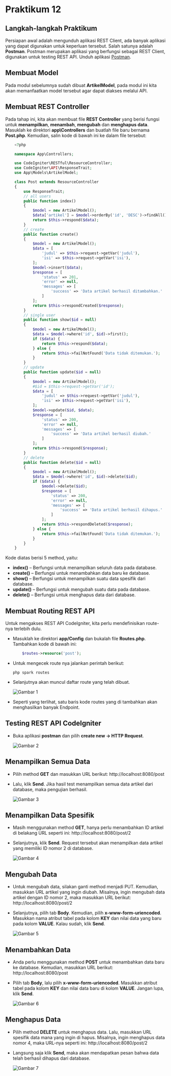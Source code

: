 # Praktikum 12

## Langkah-langkah Praktikum

Persiapan awal adalah mengunduh aplikasi REST Client, ada banyak aplikasi yang dapat digunakan untuk keperluan tersebut. Salah satunya adalah **Postman**. Postman merupakan aplikasi yang berfungsi sebagai REST Client, digunakan untuk testing REST API. Unduh aplikasi [Postman](https://www.postman.com/downloads/).

## Membuat Model

Pada modul sebelumnya sudah dibuat **ArtikelModel**, pada modul ini kita akan memanfaatkan model tersebut agar dapat diakses melalui API.

## Membuat REST Controller

Pada tahap ini, kita akan membuat file **REST Controller** yang berisi fungsi untuk **menampilkan**, **menambah**, **mengubah** dan **menghapus data**. Masuklah ke direktori **app\Controllers** dan buatlah file baru bernama **Post.php**. Kemudian, salin kode di bawah ini ke dalam file tersebut:

```php
    <?php

    namespace App\Controllers;

    use CodeIgniter\RESTful\ResourceController;
    use CodeIgniter\API\ResponseTrait;
    use App\Models\ArtikelModel;

    class Post extends ResourceController
    {
        use ResponseTrait;
        // all users
        public function index()
        {
            $model = new ArtikelModel();
            $data['artikel'] = $model->orderBy('id', 'DESC')->findAll();
            return $this->respond($data);
        }
        // create
        public function create()
        {
            $model = new ArtikelModel();
            $data = [
                'judul' => $this->request->getVar('judul'),
                'isi' => $this->request->getVar('isi'),
            ];
            $model->insert($data);
            $response = [
                'status' => 201,
                'error' => null,
                'messages' => [
                    'success' => 'Data artikel berhasil ditambahkan.'
                ]
            ];
            return $this->respondCreated($response);
        }
        // single user
        public function show($id = null)
        {
            $model = new ArtikelModel();
            $data = $model->where('id', $id)->first();
            if ($data) {
                return $this->respond($data);
            } else {
                return $this->failNotFound('Data tidak ditemukan.');
            }
        }
        // update
        public function update($id = null)
        {
            $model = new ArtikelModel();
            #$id = $this->request->getVar('id');
            $data = [
                'judul' => $this->request->getVar('judul'),
                'isi' => $this->request->getVar('isi'),
            ];
            $model->update($id, $data);
            $response = [
                'status' => 200,
                'error' => null,
                'messages' => [
                    'success' => 'Data artikel berhasil diubah.'
                ]
            ];
            return $this->respond($response);
        }
        // delete
        public function delete($id = null)
        {
            $model = new ArtikelModel();
            $data = $model->where('id', $id)->delete($id);
            if ($data) {
                $model->delete($id);
                $response = [
                    'status' => 200,
                    'error' => null,
                    'messages' => [
                        'success' => 'Data artikel berhasil dihapus.'
                    ]
                ];
                return $this->respondDeleted($response);
            } else {
                return $this->failNotFound('Data tidak ditemukan.');
            }
        }
    }
```

Kode diatas berisi 5 method, yaitu:
* **index()** – Berfungsi untuk menampilkan seluruh data pada database.
* **create()** – Berfungsi untuk menambahkan data baru ke database.
* **show()** – Berfungsi untuk menampilkan suatu data spesifik dari database.
* **update()** – Berfungsi untuk mengubah suatu data pada database.
* **delete()** – Berfungsi untuk menghapus data dari database.

## Membuat Routing REST API

Untuk mengakses REST API CodeIgniter, kita perlu mendefinisikan route-nya terlebih dulu.

* Masuklah ke direktori **app/Config** dan bukalah file **Routes.php**. Tambahkan kode di bawah ini:

    ```php
        $routes->resource('post');
    ```

* Untuk mengecek route nya jalankan perintah berikut:

    ` php spark routes `

* Selanjutnya akan muncul daftar route yang telah dibuat.

    ![Gambar 1](ss/1.png)


* Seperti yang terlihat, satu baris kode routes yang di tambahkan akan menghasilkan banyak Endpoint.

## Testing REST API CodeIgniter

* Buka aplikasi **postman** dan pilih **create new → HTTP Request**.
  
    ![Gambar 2](ss/2.png)


## Menampilkan Semua Data

* Pilih method **GET** dan masukkan URL berikut: http://localhost:8080/post

* Lalu, klik **Send**. Jika hasil test menampilkan semua data artikel dari database, maka pengujian berhasil.

    ![Gambar 3](ss/3.png)


## Menampilkan Data Spesifik

* Masih menggunakan method **GET**, hanya perlu menambahkan ID artikel di belakang URL seperti ini: http://localhost:8080/post/2
  
* Selanjutnya, klik **Send**. Request tersebut akan menampilkan data artikel yang memiliki ID nomor 2 di database.

    ![Gambar 4](ss/4.png)


## Mengubah Data

* Untuk mengubah data, silakan ganti method menjadi PUT. Kemudian, masukkan URL artikel yang ingin diubah. Misalnya, ingin mengubah data artikel dengan ID nomor 2, maka masukkan URL berikut: http://localhost:8080/post/2
  
* Selanjutnya, pilih tab **Body**. Kemudian, pilih **x-www-form-uriencoded**. Masukkan nama atribut tabel pada kolom **KEY** dan nilai data yang baru pada kolom **VALUE**. Kalau sudah, klik **Send**.

    ![Gambar 5](ss/5.png)


## Menambahkan Data

* Anda perlu menggunakan method **POST** untuk menambahkan data baru ke database. Kemudian, masukkan URL berikut: http://localhost:8080/post
  
* Pilih tab **Body**, lalu pilih **x-www-form-uriencoded**. Masukkan atribut tabel pada kolom **KEY** dan nilai data baru di kolom **VALUE**. Jangan lupa, klik **Send**.

    ![Gambar 6](ss/6.png)


## Menghapus Data

* Pilih method **DELETE** untuk menghapus data. Lalu, masukkan URL spesifik data mana yang ingin di hapus. Misalnya, ingin menghapus data nomor 4, maka URL-nya seperti ini: http://localhost:8080/post/2
  
* Langsung saja klik **Send**, maka akan mendapatkan pesan bahwa data telah berhasil dihapus dari database.

    ![Gambar 7](ss/7.png)